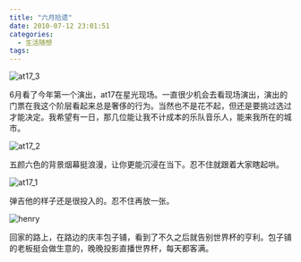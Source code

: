 ```yaml
---
title: "六月拾遗"
date: 2010-07-12 23:01:51
categories:
  - 生活随想
tags:
---
```


![at17_3](../../../images/2010/at17_3.jpg "at17_3") 

6月看了今年第一个演出，at17在星光现场。一直很少机会去看现场演出，演出的门票在我这个阶层看起来总是奢侈的行为。当然也不是花不起，但还是要挑过选过才能决定。我希望有一日，那几位能让我不计成本的乐队音乐人，能来我所在的城市。 

![at17_2](../../../images/2010/at17_2.jpg "at17_2") 

五颜六色的背景烟幕挺浪漫，让你更能沉浸在当下。忍不住就跟着大家瞎起哄。 

![at17_1](../../../images/2010/at17_1.jpg "at17_1") 

弹吉他的样子还是很投入的。忍不住再放一张。 

![henry](../../../images/2010/henry.jpg "henry") 

回家的路上，在路边的庆丰包子铺，看到了不久之后就告别世界杯的亨利。包子铺的老板挺会做生意的，晚晚投影直播世界杯，每天都客满。